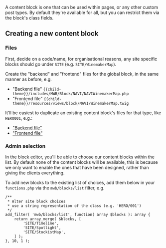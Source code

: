 A content block is one that can be used within pages, or any other custom post types. By default they're available for all, but you can restrict them via the block's class fields.

## Creating a new content block

### Files

First, decide on a code/name, for organisational reasons, any site specific blocks should go under `SITE` (e.g. `SITE/WinemakerMap`).

Create the "backend" and "frontend" files for the global block, in the same manner as before, e.g.

* "Backend file" `{{child-theme}}/includes/MWB/Block/NAVI/NAVIWinemakerMap.php`
* "Frontend file" `{{child-theme}}/resources/views/block/NAVI/WinemakerMap.twig`

It'll be easiest to duplicate an existing content block's files for that type, like `HERO001`, e.g.:

* ["Backend file"](https://gitlab.com/visix/wordpress/themes/mwb-modules-base/-/blob/master/includes/MWB/Block/HERO/HERO001.php)
* ["Frontend file"](https://gitlab.com/visix/wordpress/themes/mwb-modules-base/-/blob/master/resources/views/block/HERO/HERO001.twig)

### Admin selection

In the block editor, you'll be able to choose our content blocks within the list. By default none of the content blocks will be available, this is because we only want to enable the ones that have been designed, rather than giving the clients everything.

To add new blocks to the existing list of choices, add them below in your `functions.php` via the `mwb/blocks/list` filter, e.g.

```
/**
 * Alter site block choices
 * use a string representation of the class (e.g. 'HERO/001')
 */
add_filter( 'mwb/blocks/list', function( array $blocks ): array {
	return array_merge( $blocks, [
		'SITE/Timeline',
		'SITE/Spotlight',
		'SITE/StockistMap',
	] );
}, 10, 1 );
```